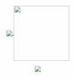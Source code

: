 
<p align="center">
  <a href="https://github.com/anuraghazra/github-readme-stats">
    <img align="center" src="https://github-readme-stats.vercel.app/api?username=simonsejse&show_icons=true&theme=radical" />
  </a>
  <a href="https://github.com/anuraghazra/convoychat">
    <img align="center" height=150 src="https://github-readme-stats.vercel.app/api/top-langs/?username=simonsejse&theme=radical" />
  </a>
 </p>

<p align="center">
  <img align="center" src="https://github-readme-stats.vercel.app/api/wakatime?username=simonsejse&theme=radical)"/>
</p>
